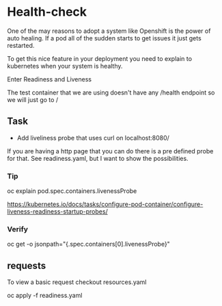 # Health-check

One of the may reasons to adopt a system like Openshift is the power of auto healing.
If a pod all of the sudden starts to get issues it just gets restarted.

To get this nice feature in your deployment you need to explain to kubernetes when your system is healthy.

Enter Readiness and Liveness

The test container that we are using doesn't have any /health endpoint so we will just go to /

## Task

- Add liveliness probe that uses curl on localhost:8080/

If you are having a http page that you can do there is a pre defined probe for that.
See readiness.yaml, but I want to show the possibilities.

### Tip

oc explain pod.spec.containers.livenessProbe

https://kubernetes.io/docs/tasks/configure-pod-container/configure-liveness-readiness-startup-probes/

### Verify

oc get <pod-name> -o jsonpath="{.spec.containers[0].livenessProbe}"

## requests

To view a basic request checkout resources.yaml

oc apply -f readiness.yaml
